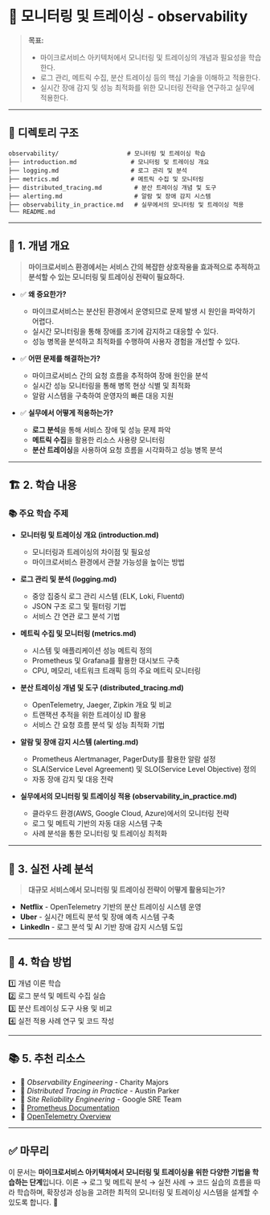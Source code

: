 # 📂 모니터링 및 트레이싱 - observability

> **목표:**  
> - 마이크로서비스 아키텍처에서 모니터링 및 트레이싱의 개념과 필요성을 학습한다.  
> - 로그 관리, 메트릭 수집, 분산 트레이싱 등의 핵심 기술을 이해하고 적용한다.  
> - 실시간 장애 감지 및 성능 최적화를 위한 모니터링 전략을 연구하고 실무에 적용한다.

---

## 📌 **디렉토리 구조**
```
observability/                   # 모니터링 및 트레이싱 학습
├── introduction.md               # 모니터링 및 트레이싱 개요
├── logging.md                    # 로그 관리 및 분석
├── metrics.md                    # 메트릭 수집 및 모니터링
├── distributed_tracing.md         # 분산 트레이싱 개념 및 도구
├── alerting.md                    # 알람 및 장애 감지 시스템
├── observability_in_practice.md   # 실무에서의 모니터링 및 트레이싱 적용
└── README.md
```

---

## 📖 **1. 개념 개요**
> **마이크로서비스 환경에서는 서비스 간의 복잡한 상호작용을 효과적으로 추적하고 분석할 수 있는 모니터링 및 트레이싱 전략이 필요하다.**

- ✅ **왜 중요한가?**  
  - 마이크로서비스는 분산된 환경에서 운영되므로 문제 발생 시 원인을 파악하기 어렵다.
  - 실시간 모니터링을 통해 장애를 조기에 감지하고 대응할 수 있다.
  - 성능 병목을 분석하고 최적화를 수행하여 사용자 경험을 개선할 수 있다.

- ✅ **어떤 문제를 해결하는가?**  
  - 마이크로서비스 간의 요청 흐름을 추적하여 장애 원인을 분석
  - 실시간 성능 모니터링을 통해 병목 현상 식별 및 최적화
  - 알람 시스템을 구축하여 운영자의 빠른 대응 지원

- ✅ **실무에서 어떻게 적용하는가?**  
  - **로그 분석**을 통해 서비스 장애 및 성능 문제 파악
  - **메트릭 수집**을 활용한 리소스 사용량 모니터링
  - **분산 트레이싱**을 사용하여 요청 흐름을 시각화하고 성능 병목 분석

---

## 🏗 **2. 학습 내용**
### 📚 주요 학습 주제
- **모니터링 및 트레이싱 개요 (introduction.md)**
  - 모니터링과 트레이싱의 차이점 및 필요성
  - 마이크로서비스 환경에서 관찰 가능성을 높이는 방법

- **로그 관리 및 분석 (logging.md)**
  - 중앙 집중식 로그 관리 시스템 (ELK, Loki, Fluentd)
  - JSON 구조 로그 및 필터링 기법
  - 서비스 간 연관 로그 분석 기법

- **메트릭 수집 및 모니터링 (metrics.md)**
  - 시스템 및 애플리케이션 성능 메트릭 정의
  - Prometheus 및 Grafana를 활용한 대시보드 구축
  - CPU, 메모리, 네트워크 트래픽 등의 주요 메트릭 모니터링

- **분산 트레이싱 개념 및 도구 (distributed_tracing.md)**
  - OpenTelemetry, Jaeger, Zipkin 개요 및 비교
  - 트랜잭션 추적을 위한 트레이싱 ID 활용
  - 서비스 간 요청 흐름 분석 및 성능 최적화 기법

- **알람 및 장애 감지 시스템 (alerting.md)**
  - Prometheus Alertmanager, PagerDuty를 활용한 알람 설정
  - SLA(Service Level Agreement) 및 SLO(Service Level Objective) 정의
  - 자동 장애 감지 및 대응 전략

- **실무에서의 모니터링 및 트레이싱 적용 (observability_in_practice.md)**
  - 클라우드 환경(AWS, Google Cloud, Azure)에서의 모니터링 전략
  - 로그 및 메트릭 기반의 자동 대응 시스템 구축
  - 사례 분석을 통한 모니터링 및 트레이싱 최적화

---

## 🚀 **3. 실전 사례 분석**
> **대규모 서비스에서 모니터링 및 트레이싱 전략이 어떻게 활용되는가?**

- **Netflix** - OpenTelemetry 기반의 분산 트레이싱 시스템 운영
- **Uber** - 실시간 메트릭 분석 및 장애 예측 시스템 구축
- **LinkedIn** - 로그 분석 및 AI 기반 장애 감지 시스템 도입

---

## 🎯 **4. 학습 방법**
1️⃣ 개념 이론 학습  
2️⃣ 로그 분석 및 메트릭 수집 실습  
3️⃣ 분산 트레이싱 도구 사용 및 비교  
4️⃣ 실전 적용 사례 연구 및 코드 작성  

---

## 📚 **5. 추천 리소스**
- 📖 _Observability Engineering_ - Charity Majors  
- 📖 _Distributed Tracing in Practice_ - Austin Parker  
- 📖 _Site Reliability Engineering_ - Google SRE Team  
- 📌 [Prometheus Documentation](https://prometheus.io/docs/)  
- 📌 [OpenTelemetry Overview](https://opentelemetry.io/)  

---

## ✅ **마무리**
이 문서는 **마이크로서비스 아키텍처에서 모니터링 및 트레이싱을 위한 다양한 기법을 학습하는 단계**입니다. 
이론 → 로그 및 메트릭 분석 → 실전 사례 → 코드 실습의 흐름을 따라 학습하며, 
확장성과 성능을 고려한 최적의 모니터링 및 트레이싱 시스템을 설계할 수 있도록 합니다. 🚀